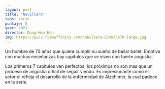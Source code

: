 ```yaml
---
layout: post
title: "Navillera"
tags: serie
puntaje: 5
year: 2021
director: Dong-Hwa Han
img: https://pics.filmaffinity.com/nabillera-534575870-large.jpg
---
```


Un hombre de 70 años que quiere cumplir su sueño de bailar ballet. Emotiva con muchas enseñanzas hay capítulos que se viven con fuerte angustia.

Los primeros 7 capítulos van perfectos, los próximos no son mas que un proceso de angustia difícil de seguir viendo. Es impresionante como el actor el refleja el desarrollo de la enfermedad de Alzehimer, la cual padece en la serie.

